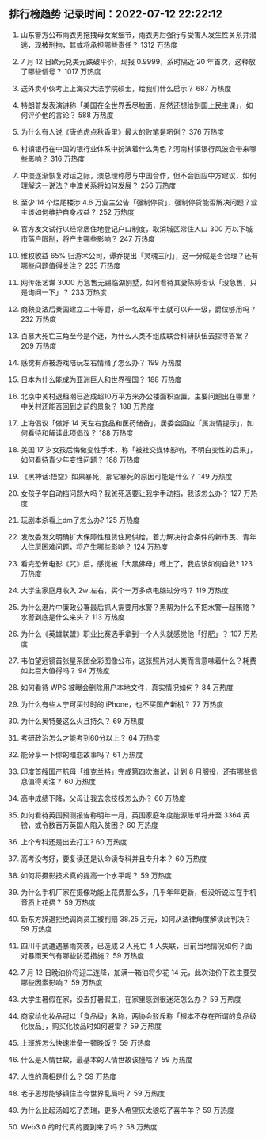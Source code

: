 
## 排行榜趋势 记录时间：2022-07-12 22:22:12
  
  1. 山东警方公布雨衣男拖拽母女案细节，雨衣男后强行与受害人发生性关系并潜逃，现被刑拘，其或将承担哪些责任？ 1312 万热度
    
  2. 7 月 12 日欧元兑美元跌破平价，现报 0.9999，系时隔近 20 年首次，这释放了哪些信号？ 1017 万热度
    
  3. 送外卖小伙考上上海交大法学院硕士，给我们什么启示？ 687 万热度
    
  4. 特朗普发表演讲称「美国在全世界丢尽脸面，居然还想给别国上民主课」，如何评价他的言论？ 588 万热度
    
  5. 为什么有人说《唐伯虎点秋香里》最大的败笔是巩俐？ 376 万热度
    
  6. 村镇银行在中国的银行业体系中扮演着什么角色？河南村镇银行风波会带来哪些影响？ 316 万热度
    
  7. 中澳逐渐恢复对话之际，澳总理称愿与中国合作，但不会回应中方建议，如何理解这一说法？中澳关系将如何发展？ 256 万热度
    
  8. 至少 14 个烂尾楼涉 4.6 万业主公告「强制停贷」，强制停贷能否解决问题？业主该如何维护自身权益？ 252 万热度
    
  9. 官方发文试行以经常居住地登记户口制度，取消城区常住人口 300 万以下城市落户限制，将产生哪些影响？ 247 万热度
    
  10. 维权收益 65% 归游术公司，谭乔提出「灵魂三问」，这一分成是否合理？还有哪些问题值得关注？ 235 万热度
    
  11. 网传张艺谋 3000 万急售无锡临湖别墅，如何看待其妻陈婷否认「没急售，只是询问一下」？ 233 万热度
    
  12. 商鞅变法后秦国建立二十等爵，杀一名敌军甲士就可以升一级，爵位够用吗？ 232 万热度
    
  13. 百慕大死亡三角至今是个迷，为什么人类不组成联合科研队伍去探寻答案？ 209 万热度
    
  14. 感觉有点被游戏陪玩左右情绪了怎么办？ 199 万热度
    
  15. 日本为什么能成为亚洲巨人和世界强国？ 188 万热度
    
  16. 北京中关村退租潮已造成超10万平方米办公楼面积空置，主要问题出在哪里？中关村还能否回到之前的景象？ 188 万热度
    
  17. 上海倡议「做好 14 天左右食品和医药储备」，居委会回应「属友情提示」，如何看待和解读此项倡议？ 188 万热度
    
  18. 美国 17 岁女孩后悔做变性手术，称「被社交媒体影响，不明白变性的后果」，如何看待青少年变性问题？ 188 万热度
    
  19. 《黑神话:悟空》如果暴死，那它暴死的原因可能是什么？ 149 万热度
    
  20. 女孩子学自动挡问题大吗？我爸死活要让我学手动挡，我该怎么办？ 127 万热度
    
  21. 玩剧本杀看上dm了怎么办? 125 万热度
    
  22. 发改委发文明确扩大保障性租赁住房供给，着力解决符合条件的新市民、青年人住房困难问题，将产生哪些影响？ 124 万热度
    
  23. 看完恐怖电影《咒》后，感觉被「大黑佛母」缠上了，我应该如何自救? 123 万热度
    
  24. 大学生家庭月收入 2w 左右，买个一万多点电脑过分吗？ 119 万热度
    
  25. 为什么港片中廉政公署最后抓人需要用水警？黑帮为什么不把水警一起贿赂？水警到底是什么来头？ 113 万热度
    
  26. 为什么《英雄联盟》职业比赛选手拿到一个人头就感觉他「好肥」？ 107 万热度
    
  27. 韦伯望远镜首张星系团全彩图像公布，这张照片对人类而言意味着什么？耗费如此巨大值得吗？ 94 万热度
    
  28. 如何看待 WPS 被曝会删除用户本地文件，真实情况如何？ 84 万热度
    
  29. 为什么有些人宁可买过时的 iPhone，也不买国产新机？ 77 万热度
    
  30. 为什么奥特曼这么火且持久？ 69 万热度
    
  31. 考研政治怎么才能考到60分以上？ 64 万热度
    
  32. 能分享一下你的暗恋故事吗？ 61 万热度
    
  33. 印度首艘国产航母「维克兰特」完成第四次海试，计划 8 月服役，还有哪些信息值得关注？ 60 万热度
    
  34. 高中成绩下降，父母让我去念技校怎么办？ 60 万热度
    
  35. 如何看待英国预测报告称明年一月，英国家庭年度能源账单将升至 3364 英镑，或令数百万英国人陷入贫困？ 60 万热度
    
  36. 上个专科还是出去打工? 60 万热度
    
  37. 高考没考好，要复读还是认命读专科并且专升本？ 60 万热度
    
  38. 如何将摄影技术真的提高一个水平呢？ 59 万热度
    
  39. 为什么手机厂家在摄像功能上花费那么多，几乎年年更新，但没听说过在手机音质上花费？ 59 万热度
    
  40. 新东方辞退拒绝调岗员工被判赔 38.25 万元，如何从法律角度解读此判决？ 59 万热度
    
  41. 四川平武遭遇暴雨突袭，已造成 2 人死亡 4 人失联，目前当地情况如何？面对暴雨天气有哪些防范措施？ 59 万热度
    
  42. 7 月 12 日晚油价将迎二连降，加满一箱油将少花 14 元，此次油价下跌主要受哪些因素影响？ 59 万热度
    
  43. 大学生暑假在家，没去打暑假工，在家里感到很迷茫怎么办？ 59 万热度
    
  44. 商家给化妆品冠以「食品级」名称，两协会驳斥称「根本不存在所谓的食品级化妆品」，购买化妆品时如何避雷？ 59 万热度
    
  45. 上班族怎么快速准备一顿晚饭？ 59 万热度
    
  46. 什么是人情世故，最基本的人情世故该懂啥？ 59 万热度
    
  47. 人性的真相是什么？ 59 万热度
    
  48. 老子思想能够镇住当今世界乱局吗？ 59 万热度
    
  49. 为什么比起汤姆吃了杰瑞，更多人希望灰太狼吃了喜羊羊？ 59 万热度
    
  50. Web3.0 的时代真的要到来了吗？ 58 万热度
    